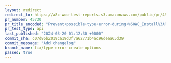 ```yaml
---
layout: redirect
redirect_to: https://a8c-woo-test-reports.s3.amazonaws.com/public/pr/45730/api/index.html
pr_number: 45730
pr_title_encoded: "Prevent+possible+type+error+during+%60WC_Install%3A%3Acreate_options%28%29%60"
pr_test_type: api
last_published: "2024-03-20 01:12:30 +0000"
commit_sha: c07d86b2019ca19d3f7a62771b4ac96deaa65d39
commit_message: "Add changelog"
branch_name: fix/type-error-create-options
passed: true
---
```

